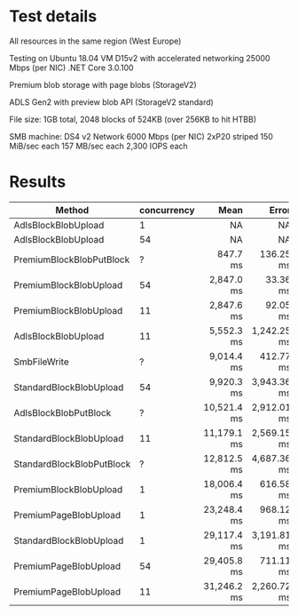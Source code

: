 # Test details

All resources in the same region (West Europe)

Testing on Ubuntu 18.04 VM D15v2 with accelerated networking 25000 Mbps (per NIC) .NET Core 3.0.100

Premium blob storage with page blobs (StorageV2)

ADLS Gen2 with preview blob API (StorageV2 standard)

File size: 1GB total, 2048 blocks of 524KB (over 256KB to hit HTBB)

SMB machine:
	DS4 v2
		Network 6000 Mbps (per NIC)
	2xP20 striped
		150 MiB/sec each
		157 MB/sec each
		2,300 IOPS each

# Results

|                    Method | concurrency |        Mean |       Error |      StdDev |         Max |         Min | Rank |
|-------------------------- |------------ |------------:|------------:|------------:|------------:|------------:|-----:|
|       AdlsBlockBlobUpload |           1 |          NA |          NA |          NA |          NA |          NA |    ? |
|       AdlsBlockBlobUpload |          54 |          NA |          NA |          NA |          NA |          NA |    ? |
|  PremiumBlockBlobPutBlock |           ? |    847.7 ms |   136.25 ms |   156.90 ms |  1,367.9 ms |    706.0 ms |    1 |
|    PremiumBlockBlobUpload |          54 |  2,847.0 ms |    33.36 ms |    38.42 ms |  2,904.5 ms |  2,780.4 ms |    2 |
|    PremiumBlockBlobUpload |          11 |  2,847.6 ms |    92.05 ms |   106.00 ms |  3,037.1 ms |  2,600.2 ms |    2 |
|       AdlsBlockBlobUpload |          11 |  5,552.3 ms | 1,242.25 ms | 1,430.58 ms |  9,686.5 ms |  4,425.1 ms |    3 |
|              SmbFileWrite |           ? |  9,014.4 ms |   412.77 ms |   475.34 ms | 10,097.8 ms |  8,327.8 ms |    4 |
|   StandardBlockBlobUpload |          54 |  9,920.3 ms | 3,943.36 ms | 4,541.18 ms | 28,043.3 ms |  6,640.4 ms |    4 |
|     AdlsBlockBlobPutBlock |           ? | 10,521.4 ms | 2,912.01 ms | 3,353.47 ms | 15,859.1 ms |  4,218.8 ms |    4 |
|   StandardBlockBlobUpload |          11 | 11,179.1 ms | 2,569.15 ms | 2,958.64 ms | 19,721.5 ms |  7,886.1 ms |    4 |
| StandardBlockBlobPutBlock |           ? | 12,812.5 ms | 4,687.36 ms | 5,397.97 ms | 32,716.2 ms |  6,422.6 ms |    4 |
|    PremiumBlockBlobUpload |           1 | 18,006.4 ms |   616.58 ms |   407.83 ms | 18,864.7 ms | 17,480.8 ms |    5 |
|     PremiumPageBlobUpload |           1 | 23,248.4 ms |   968.12 ms |   640.35 ms | 25,035.3 ms | 22,867.3 ms |    6 |
|   StandardBlockBlobUpload |           1 | 29,117.4 ms | 3,191.81 ms | 3,675.69 ms | 42,567.2 ms | 25,427.9 ms |    7 |
|     PremiumPageBlobUpload |          54 | 29,405.8 ms |   711.11 ms |   818.92 ms | 31,537.0 ms | 28,300.6 ms |    7 |
|     PremiumPageBlobUpload |          11 | 31,246.2 ms | 2,260.72 ms | 2,603.45 ms | 33,924.2 ms | 21,759.5 ms |    8 |
